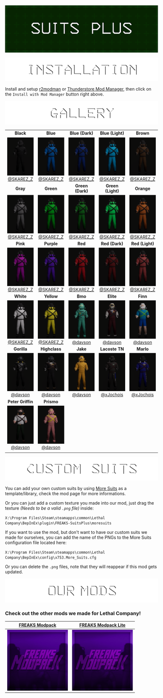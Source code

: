 ![banner.png](https://raw.githubusercontent.com/FREAKS-Network/LC-SuitsPlus/master/.github/assets/img/banner.png)

![installation.png](https://raw.githubusercontent.com/FREAKS-Network/LC-SuitsPlus/master/.github/assets/img/installation.png)

Install and setup [r2modman](https://thunderstore.io/c/lethal-company/p/ebkr/r2modman/) or [Thunderstore Mod Manager](https://www.overwolf.com/app/thunderstore-thunderstore_mod_manager), then click on the `Install with Mod Manager` button right above.

![gallery.png](https://raw.githubusercontent.com/FREAKS-Network/LC-SuitsPlus/master/.github/assets/img/gallery.png)

| | | | | |
| :--------: | :--------: | :--------: | :--------: | :--------: | 
| **Black** | **Blue** | **Blue (Dark)** | **Blue (Light)** | **Brown** |
| ![black.png](https://raw.githubusercontent.com/FREAKS-Network/LC-SuitsPlus/master/.github/assets/img/suits/black.png) <br> [@SKAREZ_Z](https://twitter.com/SKAREZ_Z) | ![blue.png](https://raw.githubusercontent.com/FREAKS-Network/LC-SuitsPlus/master/.github/assets/img/suits/blue.png) <br> [@SKAREZ_Z](https://twitter.com/SKAREZ_Z) | ![blue_dark.png](https://raw.githubusercontent.com/FREAKS-Network/LC-SuitsPlus/master/.github/assets/img/suits/blue_dark.png) <br> [@SKAREZ_Z](https://twitter.com/SKAREZ_Z) | ![blue_light.png](https://raw.githubusercontent.com/FREAKS-Network/LC-SuitsPlus/master/.github/assets/img/suits/blue_light.png) <br> [@SKAREZ_Z](https://twitter.com/SKAREZ_Z) | ![brown.png](https://raw.githubusercontent.com/FREAKS-Network/LC-SuitsPlus/master/.github/assets/img/suits/brown.png) <br> [@SKAREZ_Z](https://twitter.com/SKAREZ_Z) |
| **Gray** | **Green** | **Green (Dark)** | **Green (Light)** | **Orange** |
| ![gray.png](https://raw.githubusercontent.com/FREAKS-Network/LC-SuitsPlus/master/.github/assets/img/suits/gray.png) <br> [@SKAREZ_Z](https://twitter.com/SKAREZ_Z) | ![green.png](https://raw.githubusercontent.com/FREAKS-Network/LC-SuitsPlus/master/.github/assets/img/suits/green.png) <br> [@SKAREZ_Z](https://twitter.com/SKAREZ_Z) | ![green_dark.png](https://raw.githubusercontent.com/FREAKS-Network/LC-SuitsPlus/master/.github/assets/img/suits/green_dark.png) <br> [@SKAREZ_Z](https://twitter.com/SKAREZ_Z) | ![green_light.png](https://raw.githubusercontent.com/FREAKS-Network/LC-SuitsPlus/master/.github/assets/img/suits/green_light.png) <br> [@SKAREZ_Z](https://twitter.com/SKAREZ_Z) | ![orange.png](https://raw.githubusercontent.com/FREAKS-Network/LC-SuitsPlus/master/.github/assets/img/suits/orange.png) <br> [@SKAREZ_Z](https://twitter.com/SKAREZ_Z) |
| **Pink** | **Purple** | **Red** | **Red (Dark)** | **Red (Light)** |
| ![pink.png](https://raw.githubusercontent.com/FREAKS-Network/LC-SuitsPlus/master/.github/assets/img/suits/pink.png) <br> [@SKAREZ_Z](https://twitter.com/SKAREZ_Z) | ![purple.png](https://raw.githubusercontent.com/FREAKS-Network/LC-SuitsPlus/master/.github/assets/img/suits/purple.png) <br> [@SKAREZ_Z](https://twitter.com/SKAREZ_Z) | ![red.png](https://raw.githubusercontent.com/FREAKS-Network/LC-SuitsPlus/master/.github/assets/img/suits/red.png) <br> [@SKAREZ_Z](https://twitter.com/SKAREZ_Z) | ![red_dark.png](https://raw.githubusercontent.com/FREAKS-Network/LC-SuitsPlus/master/.github/assets/img/suits/red_dark.png) <br> [@SKAREZ_Z](https://twitter.com/SKAREZ_Z) | ![red_light.png](https://raw.githubusercontent.com/FREAKS-Network/LC-SuitsPlus/master/.github/assets/img/suits/red_light.png) <br> [@SKAREZ_Z](https://twitter.com/SKAREZ_Z) |
| **White** | **Yellow** | **Bmo** | **Elite** | **Finn** |
| ![white.png](https://raw.githubusercontent.com/FREAKS-Network/LC-SuitsPlus/master/.github/assets/img/suits/white.png) <br> [@SKAREZ_Z](https://twitter.com/SKAREZ_Z) | ![yellow.png](https://raw.githubusercontent.com/FREAKS-Network/LC-SuitsPlus/master/.github/assets/img/suits/yellow.png) <br> [@SKAREZ_Z](https://twitter.com/SKAREZ_Z) | ![bmo.png](https://raw.githubusercontent.com/FREAKS-Network/LC-SuitsPlus/master/.github/assets/img/suits/bmo.png) <br> [@davson](https://thunderstore.io/c/lethal-company/p/davson/) | ![elite.png](https://raw.githubusercontent.com/FREAKS-Network/LC-SuitsPlus/master/.github/assets/img/suits/elite.png) <br> [@davson](https://thunderstore.io/c/lethal-company/p/davson/) | ![finn.png](https://raw.githubusercontent.com/FREAKS-Network/LC-SuitsPlus/master/.github/assets/img/suits/finn.png) <br> [@davson](https://thunderstore.io/c/lethal-company/p/davson/) |
| **Gorilla** | **Highclass** | **Jake** | **Lacoste TN** | **Marlo** |
| ![gorilla.png](https://raw.githubusercontent.com/FREAKS-Network/LC-SuitsPlus/master/.github/assets/img/suits/gorilla.png) <br> [@davson](https://thunderstore.io/c/lethal-company/p/davson/) | ![highclass.png](https://raw.githubusercontent.com/FREAKS-Network/LC-SuitsPlus/master/.github/assets/img/suits/highclass.png) <br> [@davson](https://thunderstore.io/c/lethal-company/p/davson/) | ![jake.png](https://raw.githubusercontent.com/FREAKS-Network/LC-SuitsPlus/master/.github/assets/img/suits/jake.png) <br> [@davson](https://thunderstore.io/c/lethal-company/p/davson/) | ![lacoste_tn.png](https://raw.githubusercontent.com/FREAKS-Network/LC-SuitsPlus/master/.github/assets/img/suits/lacoste_tn.png) <br> [@xJochois](https://twitter.com/xJochois) | ![marlo.png](https://raw.githubusercontent.com/FREAKS-Network/LC-SuitsPlus/master/.github/assets/img/suits/marlo.png) <br> [@xJochois](https://twitter.com/xJochois) |
| **Peter Griffin** | **Prismo** |
| ![peter_griffin.png](https://raw.githubusercontent.com/FREAKS-Network/LC-SuitsPlus/master/.github/assets/img/suits/peter_griffin.png) <br> [@davson](https://thunderstore.io/c/lethal-company/p/davson/) | ![prismo.png](https://raw.githubusercontent.com/FREAKS-Network/LC-SuitsPlus/master/.github/assets/img/suits/prismo.png) <br> [@davson](https://thunderstore.io/c/lethal-company/p/davson/) |
| | | | | |

![custom_suits.png](https://raw.githubusercontent.com/FREAKS-Network/LC-SuitsPlus/master/.github/assets/img/custom_suits.png)

You can add your own custom suits by using [More Suits](https://thunderstore.io/c/lethal-company/p/x753/More_Suits/) as a template/library, check the mod page for more informations.

Or you can just add a custom texture you made into our mod, just drag the texture *(Needs to be a valid `.png` file)* inside:

`X:\Program Files\Steam\steamapps\common\Lethal Company\BepInEx\plugin\FREAKS-SuitsPlus\moresuits`

If you want to use the mod, but don't want to have our custom suits we made for ourselves, you can add the name of the PNGs to the More Suits configuration file located here:

`X:\Program Files\Steam\steamapps\common\Lethal Company\BepInEx\config\x753.More_Suits.cfg`

Or you can delete the `.png` files, note that they will reappear if this mod gets updated.

![our_mods.png](https://raw.githubusercontent.com/FREAKS-Network/LC-SuitsPlus/master/.github/assets/img/our_mods.png)

### Check out the other mods we made for Lethal Company!

| **[FREAKS Modpack](https://thunderstore.io/c/lethal-company/p/FREAKS/FREAKS_Modpack/)** | **[FREAKS Modpack Lite](https://thunderstore.io/c/lethal-company/p/FREAKS/FREAKS_Modpack_Lite/)** |
| :--------: | :--------: |
| [<img src="https://raw.githubusercontent.com/FREAKS-Network/LC-Modpack/master/icon.png" alt="freaks_modpack" width="200"/>](https://thunderstore.io/c/lethal-company/p/FREAKS/FREAKS_Modpack/) | [<img src="https://raw.githubusercontent.com/FREAKS-Network/LC-Modpack/lite/icon.png" alt="freaks_modpack_lite" width="200"/>](https://thunderstore.io/c/lethal-company/p/FREAKS/FREAKS_Modpack_Lite/) |

